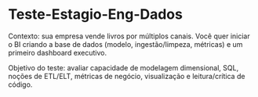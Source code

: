 # Teste-Estagio-Eng-Dados
Contexto: sua empresa vende livros por múltiplos canais. Você quer iniciar o BI criando a base de dados (modelo, ingestão/limpeza, métricas) e um primeiro dashboard executivo.
  
Objetivo do teste: avaliar capacidade de modelagem dimensional, SQL, noções de ETL/ELT, métricas de negócio, visualização e leitura/crítica de código.

